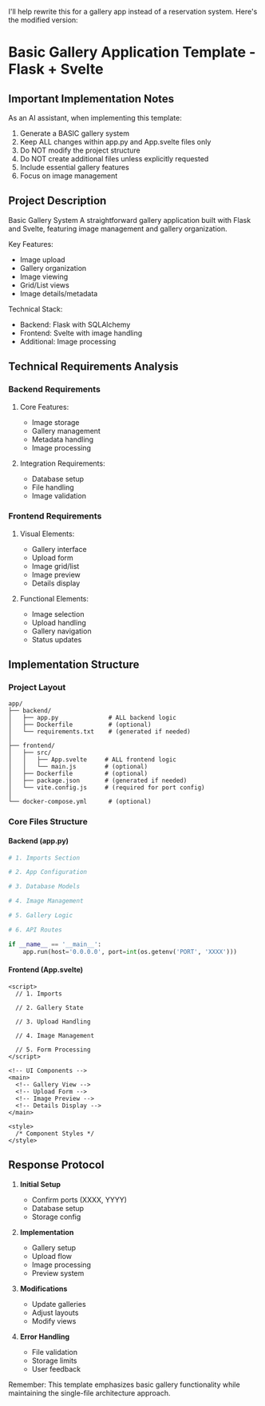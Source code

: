 I'll help rewrite this for a gallery app instead of a reservation system. Here's the modified version:

# Basic Gallery Application Template - Flask + Svelte

## Important Implementation Notes

As an AI assistant, when implementing this template:
1. Generate a BASIC gallery system
2. Keep ALL changes within app.py and App.svelte files only
3. Do NOT modify the project structure
4. Do NOT create additional files unless explicitly requested
5. Include essential gallery features
6. Focus on image management

## Project Description

Basic Gallery System
A straightforward gallery application built with Flask and Svelte, featuring image management and gallery organization.

Key Features:
- Image upload
- Gallery organization
- Image viewing
- Grid/List views
- Image details/metadata

Technical Stack:
- Backend: Flask with SQLAlchemy
- Frontend: Svelte with image handling
- Additional: Image processing

## Technical Requirements Analysis

### Backend Requirements
1. Core Features:
   - Image storage
   - Gallery management
   - Metadata handling
   - Image processing

2. Integration Requirements:
   - Database setup
   - File handling
   - Image validation

### Frontend Requirements
1. Visual Elements:
   - Gallery interface
   - Upload form
   - Image grid/list
   - Image preview
   - Details display

2. Functional Elements:
   - Image selection
   - Upload handling
   - Gallery navigation
   - Status updates

## Implementation Structure

### Project Layout
```plaintext
app/
├── backend/
│   ├── app.py              # ALL backend logic
│   ├── Dockerfile          # (optional)
│   └── requirements.txt    # (generated if needed)
│
├── frontend/
│   ├── src/
│   │   ├── App.svelte     # ALL frontend logic
│   │   └── main.js        # (optional)
│   ├── Dockerfile         # (optional)
│   ├── package.json       # (generated if needed)
│   └── vite.config.js     # (required for port config)
│
└── docker-compose.yml      # (optional)
```

### Core Files Structure

#### Backend (app.py)
```python
# 1. Imports Section

# 2. App Configuration

# 3. Database Models

# 4. Image Management

# 5. Gallery Logic

# 6. API Routes

if __name__ == '__main__':
    app.run(host='0.0.0.0', port=int(os.getenv('PORT', 'XXXX')))
```

#### Frontend (App.svelte)
```svelte
<script>
  // 1. Imports

  // 2. Gallery State

  // 3. Upload Handling

  // 4. Image Management

  // 5. Form Processing
</script>

<!-- UI Components -->
<main>
  <!-- Gallery View -->
  <!-- Upload Form -->
  <!-- Image Preview -->
  <!-- Details Display -->
</main>

<style>
  /* Component Styles */
</style>
```

## Response Protocol

1. **Initial Setup**
   - Confirm ports (XXXX, YYYY)
   - Database setup
   - Storage config

2. **Implementation**
   - Gallery setup
   - Upload flow
   - Image processing
   - Preview system

3. **Modifications**
   - Update galleries
   - Adjust layouts
   - Modify views

4. **Error Handling**
   - File validation
   - Storage limits
   - User feedback

Remember: This template emphasizes basic gallery functionality while maintaining the single-file architecture approach.

